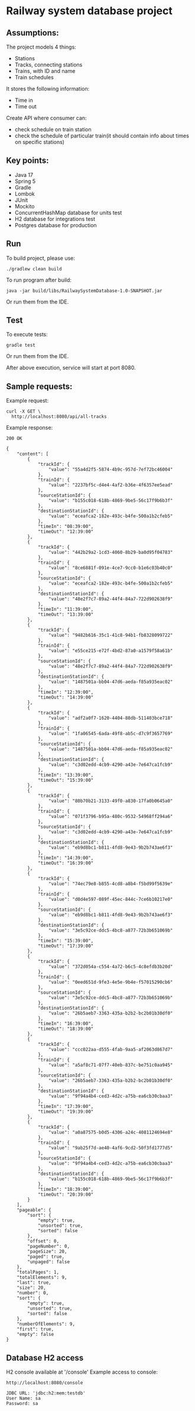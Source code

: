 # Railway system database project

## Assumptions:
The project models 4 things:
- Stations
- Tracks, connecting stations
- Trains, with ID and name
- Train schedules

It stores the following information:
- Time in
- Time out

Create API where consumer can:
- check schedule on train station
- check the schedule of particular train(it should contain info about times on specific stations)

## Key points:
- Java 17
- Spring 5
- Gradle
- Lombok
- JUnit
- Mockito
- ConcurrentHashMap database for units test
- H2 database for integrations test
- Postgres database for production

## Run
To build project, please use:
```
./gradlew clean build

```

To run program after build:
```
java -jar build/libs/RailwaySystemDatabase-1.0-SNAPSHOT.jar
```
Or run them from the IDE.

## Test
To execute tests:
```
gradle test
```
Or run them from the IDE.

After above execution, service will start at port 8080.

## Sample requests:

Example request:
```
curl -X GET \
  http://localhost:8080/api/all-tracks
```
Example response:

```
200 OK

{
    "content": [
        {
            "trackId": {
                "value": "55a4d2f5-5874-4b9c-957d-7ef72bc46004"
            },
            "trainId": {
                "value": "2237bf5c-d4e4-4af2-b36e-4f6357ee5ead"
            },
            "sourceStationId": {
                "value": "b155c018-618b-4869-9be5-56c17f9b6b3f"
            },
            "destinationStationId": {
                "value": "eceafca2-182e-493c-b4fe-500a1b2cfeb5"
            },
            "timeIn": "08:39:00",
            "timeOut": "12:39:00"
        },
        {
            "trackId": {
                "value": "442b29a2-1cd3-4060-8b29-ba0d95f04783"
            },
            "trainId": {
                "value": "8ce6881f-091e-4ce7-9cc0-b1e6c03b40c0"
            },
            "sourceStationId": {
                "value": "eceafca2-182e-493c-b4fe-500a1b2cfeb5"
            },
            "destinationStationId": {
                "value": "48e2f7c7-89a2-44f4-84a7-722d902638f9"
            },
            "timeIn": "11:39:00",
            "timeOut": "13:39:00"
        },
        {
            "trackId": {
                "value": "9482b616-35c1-41c8-94b1-fb8328099722"
            },
            "trainId": {
                "value": "e55ce215-e72f-4bd2-87a0-a1579f58a61b"
            },
            "sourceStationId": {
                "value": "48e2f7c7-89a2-44f4-84a7-722d902638f9"
            },
            "destinationStationId": {
                "value": "1487501a-bb04-47d6-aeda-f85a935eac02"
            },
            "timeIn": "12:39:00",
            "timeOut": "14:39:00"
        },
        {
            "trackId": {
                "value": "adf2a0f7-1620-4404-88db-511403bce718"
            },
            "trainId": {
                "value": "1fa06545-6ada-49f8-ab5c-d7c9f3657769"
            },
            "sourceStationId": {
                "value": "1487501a-bb04-47d6-aeda-f85a935eac02"
            },
            "destinationStationId": {
                "value": "c3d02edd-4cb9-4290-a43e-7e647ca1fcb9"
            },
            "timeIn": "13:39:00",
            "timeOut": "15:39:00"
        },
        {
            "trackId": {
                "value": "80b70b21-3133-49f0-a830-17fa0b0645a0"
            },
            "trainId": {
                "value": "071f3796-b95a-480c-9532-54968ff294a6"
            },
            "sourceStationId": {
                "value": "c3d02edd-4cb9-4290-a43e-7e647ca1fcb9"
            },
            "destinationStationId": {
                "value": "eb9d8bc1-b811-4fd8-9e43-9b2b743ae6f3"
            },
            "timeIn": "14:39:00",
            "timeOut": "16:39:00"
        },
        {
            "trackId": {
                "value": "74ec79e8-b855-4cd8-a8b4-f5bd99f5639e"
            },
            "trainId": {
                "value": "d0d4e597-089f-45ec-844c-7ce6b10217e0"
            },
            "sourceStationId": {
                "value": "eb9d8bc1-b811-4fd8-9e43-9b2b743ae6f3"
            },
            "destinationStationId": {
                "value": "3e5c92ce-ddc5-4bc8-a877-72b3b651069b"
            },
            "timeIn": "15:39:00",
            "timeOut": "17:39:00"
        },
        {
            "trackId": {
                "value": "372d054a-c554-4a72-b6c5-4c8efdb3b20d"
            },
            "trainId": {
                "value": "0eed651d-9fe3-4e5e-9b4e-f57015290cb6"
            },
            "sourceStationId": {
                "value": "3e5c92ce-ddc5-4bc8-a877-72b3b651069b"
            },
            "destinationStationId": {
                "value": "26b5aeb7-3363-435a-b2b2-bc2b01b30df0"
            },
            "timeIn": "16:39:00",
            "timeOut": "18:39:00"
        },
        {
            "trackId": {
                "value": "ccc022aa-d555-4fab-9aa5-af2063d867d7"
            },
            "trainId": {
                "value": "a5af8c71-07f7-40eb-837c-be751c0aa945"
            },
            "sourceStationId": {
                "value": "26b5aeb7-3363-435a-b2b2-bc2b01b30df0"
            },
            "destinationStationId": {
                "value": "9f94a4b4-ced3-4d2c-a75b-ea6cb30cbaa3"
            },
            "timeIn": "17:39:00",
            "timeOut": "19:39:00"
        },
        {
            "trackId": {
                "value": "a0a87575-b0d5-4306-a24c-4081124694e8"
            },
            "trainId": {
                "value": "9ab25f7d-ae40-4af6-9cd2-50f3fd1777d5"
            },
            "sourceStationId": {
                "value": "9f94a4b4-ced3-4d2c-a75b-ea6cb30cbaa3"
            },
            "destinationStationId": {
                "value": "b155c018-618b-4869-9be5-56c17f9b6b3f"
            },
            "timeIn": "18:39:00",
            "timeOut": "20:39:00"
        }
    ],
    "pageable": {
        "sort": {
            "empty": true,
            "unsorted": true,
            "sorted": false
        },
        "offset": 0,
        "pageNumber": 0,
        "pageSize": 20,
        "paged": true,
        "unpaged": false
    },
    "totalPages": 1,
    "totalElements": 9,
    "last": true,
    "size": 20,
    "number": 0,
    "sort": {
        "empty": true,
        "unsorted": true,
        "sorted": false
    },
    "numberOfElements": 9,
    "first": true,
    "empty": false
}
```
## Database H2 access

H2 console available at '/console'
Example access to console:
```
http://localhost:8080/console
```
```
JDBC URL: 'jdbc:h2:mem:testdb'
User Name: sa
Password: sa
```